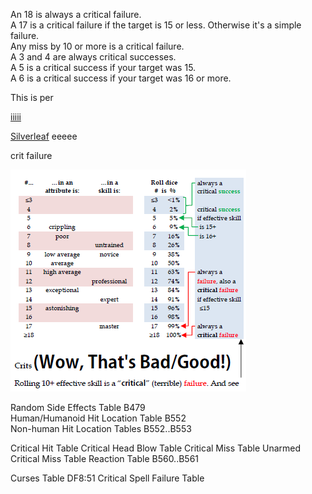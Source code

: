 An 18 is always a critical failure.  
A 17 is a critical failure if the target is 15 or less. Otherwise it's a simple failure.  
Any miss by 10 or more is a critical failure.  
A 3 and 4 are always critical successes.  
A 5 is a critical success if your target was 15.  
A 6 is a critical success if your target was 16 or more.

This is per  [](../Assets/B.pdf#page=347|B347)

[iiiii](../Lore/plants/Silverleaf.md)

[Silverleaf](../Lore/plants/Silverleaf.md)
eeeee

crit failure


![crit_percent](../Assets/crit_percent.png)


 
Random Side Effects Table B479  
Human/Humanoid Hit Location Table B552  
Non-human Hit Location Tables B552..B553  
 

Critical Hit Table [](../Assets/B.pdf#page=556|B556)
Critical Head Blow Table  [](../Assets/B.pdf#page=556|B556)
Critical Miss Table  [](../Assets/B.pdf#page=556|B556)
Unarmed Critical Miss Table [](../Assets/B.pdf#page=557|B557)
Reaction Table B560..B561  
  
Curses Table DF8:51  [](../Assets/DF8.pdf#page=page=51)
Critical Spell Failure Table  [](../Assets/M.pdf#page=7|M7) 
